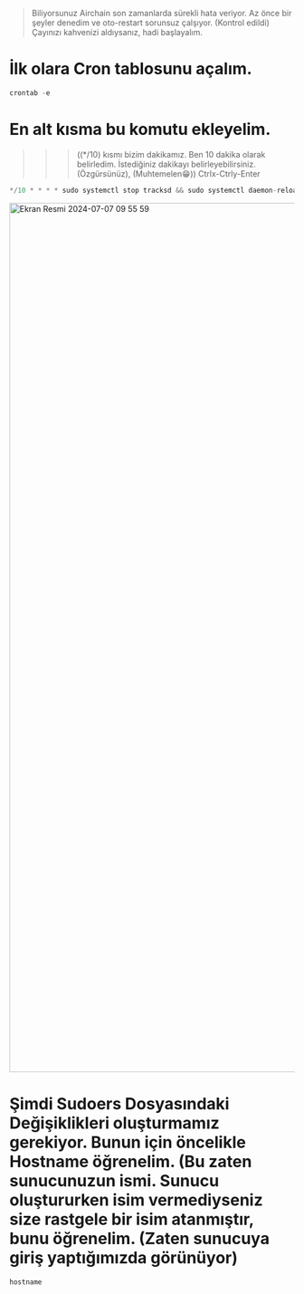 > Biliyorsunuz Airchain son zamanlarda sürekli hata veriyor. Az önce bir şeyler denedim ve oto-restart sorunsuz çalşıyor. (Kontrol edildi) Çayınızı kahvenizi aldıysanız, hadi başlayalım.

# İlk olara Cron tablosunu açalım.

```rust
crontab -e
```

# En alt kısma bu komutu ekleyelim. 
> >>((*/10) kısmı bizim dakikamız. Ben 10 dakika olarak belirledim. İstediğiniz dakikayı belirleyebilirsiniz. (Özgürsünüz), (Muhtemelen😁)) Ctrlx-Ctrly-Enter

```rust
*/10 * * * * sudo systemctl stop tracksd && sudo systemctl daemon-reload && sudo systemctl enable tracksd && sudo systemctl restart tracksd && sudo journalctl -u tracksd -fo cat
```

<img width="1536" alt="Ekran Resmi 2024-07-07 09 55 59" src="https://github.com/kaplanbitcoin1/AirchainRollup-OtoRestart/assets/98455323/92d7fd5e-fdd2-440a-b174-bf3fd0900eac">


# Şimdi Sudoers Dosyasındaki Değişiklikleri oluşturmamız gerekiyor. Bunun için öncelikle Hostname öğrenelim. (Bu zaten sunucunuzun ismi. Sunucu oluştururken isim vermediyseniz size rastgele bir isim atanmıştır, bunu öğrenelim. (Zaten sunucuya giriş yaptığımızda görünüyor)



```rust
hostname
```
